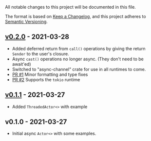 All notable changes to this project will be documented in this file.

The format is based on [Keep a Changelog](https://keepachangelog.com/en/1.0.0/), and this project adheres to [Semantic Versioning](https://semver.org/spec/v2.0.0.html).

## [v0.2.0](https://github.com/fpagliughi/cooper-rs/compare/v0.1.1..v0.2.0) - 2021-03-28

- Added deferred return from `call()` operations by giving the return `Sender` to the user's closure.
- Async `cast()` operations no longer async. (They don't need to be await'ed)
- Switched to "async-channel" crate for use in all runtimes to come.
- [PR #1](https://github.com/fpagliughi/cooper-rs/pull/1) Minor formatting and type fixes
- [PR #2](https://github.com/fpagliughi/cooper-rs/pull/2) Supports the `tokio` runtime

## [v0.1.1](https://github.com/fpagliughi/cooper-rs/compare/v0.1.0..v0.1.1) - 2021-03-27

- Added `ThreadedActor<>` with example

## v0.1.0 - 2021-03-27

- Initial async `Actor<>` with some examples.

